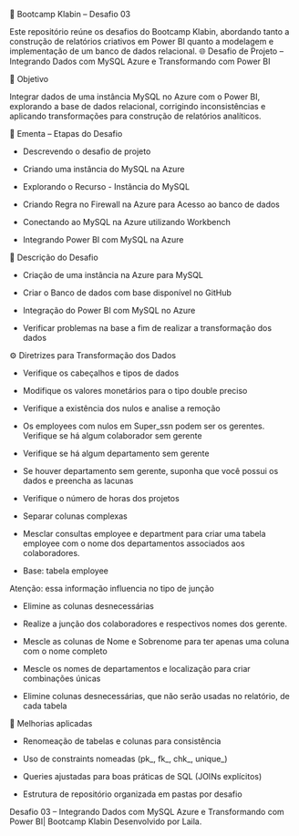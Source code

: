 🚀 Bootcamp Klabin – Desafio 03

Este repositório reúne os desafios do Bootcamp Klabin, abordando tanto a construção de relatórios criativos em Power BI quanto a modelagem e implementação de um banco de dados relacional.
🌐 Desafio de Projeto – Integrando Dados com MySQL Azure e Transformando com Power BI

🎯 Objetivo

Integrar dados de uma instância MySQL no Azure com o Power BI, explorando a base de dados relacional, corrigindo inconsistências e aplicando transformações para construção de relatórios analíticos.

📘 Ementa – Etapas do Desafio

- Descrevendo o desafio de projeto

- Criando uma instância do MySQL na Azure

- Explorando o Recurso - Instância do MySQL

- Criando Regra no Firewall na Azure para Acesso ao banco de dados

- Conectando ao MySQL na Azure utilizando Workbench

- Integrando Power BI com MySQL na Azure

📝 Descrição do Desafio

- Criação de uma instância na Azure para MySQL

- Criar o Banco de dados com base disponível no GitHub

- Integração do Power BI com MySQL no Azure

- Verificar problemas na base a fim de realizar a transformação dos dados

⚙️ Diretrizes para Transformação dos Dados

- Verifique os cabeçalhos e tipos de dados

- Modifique os valores monetários para o tipo double preciso

- Verifique a existência dos nulos e analise a remoção

- Os employees com nulos em Super_ssn podem ser os gerentes. Verifique se há algum colaborador sem gerente

- Verifique se há algum departamento sem gerente

- Se houver departamento sem gerente, suponha que você possui os dados e preencha as lacunas

- Verifique o número de horas dos projetos

- Separar colunas complexas

- Mesclar consultas employee e department para criar uma tabela employee com o nome dos departamentos associados aos colaboradores.

- Base: tabela employee

Atenção: essa informação influencia no tipo de junção

- Elimine as colunas desnecessárias

- Realize a junção dos colaboradores e respectivos nomes dos gerente.

- Mescle as colunas de Nome e Sobrenome para ter apenas uma coluna com o nome completo

- Mescle os nomes de departamentos e localização para criar combinações únicas

- Elimine colunas desnecessárias, que não serão usadas no relatório, de cada tabela

🔑 Melhorias aplicadas

- Renomeação de tabelas e colunas para consistência

- Uso de constraints nomeadas (pk_, fk_, chk_, unique_)

- Queries ajustadas para boas práticas de SQL (JOINs explícitos)

- Estrutura de repositório organizada em pastas por desafio

Desafio 03 – Integrando Dados com MySQL Azure e Transformando com Power BI| Bootcamp Klabin
Desenvolvido por Laila.
